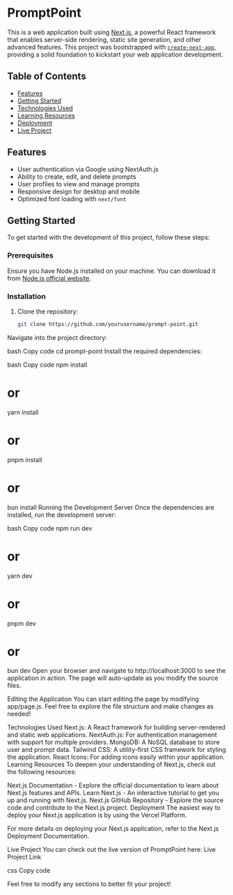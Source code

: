 # PromptPoint

This is a web application built using [Next.js](https://nextjs.org/), a powerful React framework that enables server-side rendering, static site generation, and other advanced features. This project was bootstrapped with [`create-next-app`](https://github.com/vercel/next.js/tree/canary/packages/create-next-app), providing a solid foundation to kickstart your web application development.

## Table of Contents

- [Features](#features)
- [Getting Started](#getting-started)
- [Technologies Used](#technologies-used)
- [Learning Resources](#learning-resources)
- [Deployment](#deployment)
- [Live Project](#live-project)

## Features

- User authentication via Google using NextAuth.js
- Ability to create, edit, and delete prompts
- User profiles to view and manage prompts
- Responsive design for desktop and mobile
- Optimized font loading with `next/font`

## Getting Started

To get started with the development of this project, follow these steps:

### Prerequisites

Ensure you have Node.js installed on your machine. You can download it from [Node.js official website](https://nodejs.org/).

### Installation

1. Clone the repository:

   ```bash
   git clone https://github.com/yourusername/prompt-point.git
Navigate into the project directory:

bash
Copy code
cd prompt-point
Install the required dependencies:

bash
Copy code
npm install
# or
yarn install
# or
pnpm install
# or
bun install
Running the Development Server
Once the dependencies are installed, run the development server:

bash
Copy code
npm run dev
# or
yarn dev
# or
pnpm dev
# or
bun dev
Open your browser and navigate to http://localhost:3000 to see the application in action. The page will auto-update as you modify the source files.

Editing the Application
You can start editing the page by modifying app/page.js. Feel free to explore the file structure and make changes as needed!

Technologies Used
Next.js: A React framework for building server-rendered and static web applications.
NextAuth.js: For authentication management with support for multiple providers.
MongoDB: A NoSQL database to store user and prompt data.
Tailwind CSS: A utility-first CSS framework for styling the application.
React Icons: For adding icons easily within your application.
Learning Resources
To deepen your understanding of Next.js, check out the following resources:

Next.js Documentation - Explore the official documentation to learn about Next.js features and APIs.
Learn Next.js - An interactive tutorial to get you up and running with Next.js.
Next.js GitHub Repository - Explore the source code and contribute to the Next.js project.
Deployment
The easiest way to deploy your Next.js application is by using the Vercel Platform.

For more details on deploying your Next.js application, refer to the Next.js Deployment Documentation.

Live Project
You can check out the live version of PromptPoint here: Live Project Link

css
Copy code

Feel free to modify any sections to better fit your project!
